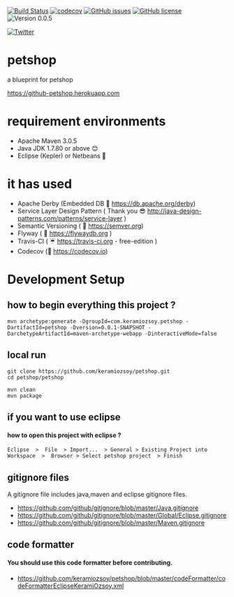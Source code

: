 [![Build Status](https://travis-ci.org/keramiozsoy/petshop.svg?branch=develop)](https://travis-ci.org/keramiozsoy/petshop)
[![codecov](https://codecov.io/gh/keramiozsoy/petshop/branch/develop/graph/badge.svg)](https://codecov.io/gh/keramiozsoy/petshop)
[![GitHub issues](https://img.shields.io/github/issues/keramiozsoy/petshop.svg)](https://github.com/keramiozsoy/petshop/issues)
[![GitHub license](https://img.shields.io/github/license/keramiozsoy/petshop.svg)](https://github.com/keramiozsoy/petshop/blob/develop/LICENSE)
![Version 0.0.5](https://img.shields.io/badge/version-0.0.5-yellow.svg)

[![Twitter](https://img.shields.io/twitter/url/https/github.com/keramiozsoy/petshop.svg?style=social)](https://twitter.com/intent/tweet?text=Wooow:&url=https%3A%2F%2Fgithub.com%2Fkeramiozsoy%2Fpetshop)





# petshop
a blueprint for petshop

https://github-petshop.herokuapp.com

# requirement environments
- Apache Maven    3.0.5
- Java JDK        1.7.80 or above :blush:
- Eclipse (Kepler) or Netbeans :camel:
# it has used 
- Apache Derby (Embedded DB :floppy_disk: https://db.apache.org/derby)
- Service Layer Design Pattern ( Thank you :sunglasses: http://java-design-patterns.com/patterns/service-layer  )
- Semantic Versioning   ( :ghost: https://semver.org)
- Flyway   ( :microscope: https://flywaydb.org )
- Travis-CI ( :umbrella: https://travis-ci.org - free-edition )
- Codecov  (:thought_balloon:  https://codecov.io)

# Development Setup
## how to begin everything this project ?
```
mvn archetype:generate -DgroupId=com.keramiozsoy.petshop -DartifactId=petshop -Dversion=0.0.1-SNAPSHOT -DarchetypeArtifactId=maven-archetype-webapp -DinteractiveMode=false
```

## local run
```
git clone https://github.com/keramiozsoy/petshop.git
cd petshop/petshop
 
mvn clean
mvn package
```
## if you want to use eclipse
#### how to open this project with eclipse ?
```
Eclipse  >  File  > Import...  > General > Existing Project into Workspace  >  Browser > Select petshop project  > Finish
```
## gitignore files
A gitignore file includes java,maven and eclipse gitignore files.

 - https://github.com/github/gitignore/blob/master/Java.gitignore
 - https://github.com/github/gitignore/blob/master/Global/Eclipse.gitignore
 - https://github.com/github/gitignore/blob/master/Maven.gitignore

## code formatter
#### You should use this code formatter before contributing.
 - https://github.com/keramiozsoy/petshop/blob/master/codeFormatter/codeFormatterEclipseKeramiOzsoy.xml
